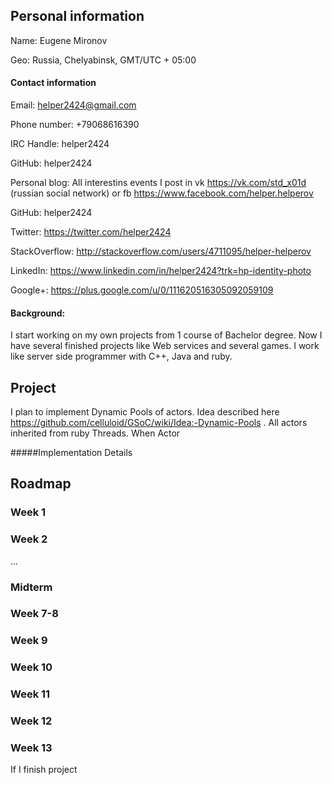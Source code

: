 ## Personal information

Name: Eugene Mironov

Geo: Russia, Chelyabinsk, GMT/UTC + 05:00 

#### Contact information

  Email: helper2424@gmail.com
 
  Phone number: +79068616390
  
  IRC Handle: helper2424
 
  GitHub: helper2424
  
  Personal blog: All interestins events I post in vk https://vk.com/std_x01d (russian social network) or fb https://www.facebook.com/helper.helperov
  
  GitHub: helper2424
  
  Twitter: https://twitter.com/helper2424
  
  StackOverflow: http://stackoverflow.com/users/4711095/helper-helperov
  
  LinkedIn: https://www.linkedin.com/in/helper2424?trk=hp-identity-photo
  
  Google+: https://plus.google.com/u/0/111620516305092059109

#### Background:
  I start working on my own projects from 1 course of Bachelor degree. Now I have several finished projects like Web services and several games. I work like server side programmer with C++, Java and ruby. 
  
  
## Project
  I plan to implement Dynamic Pools of actors. Idea described here https://github.com/celluloid/GSoC/wiki/Idea:-Dynamic-Pools . All actors inherited from ruby Threads. When Actor 
  
#####Implementation Details

## Roadmap

### Week 1

### Week 2

...

### Midterm

### Week 7-8

### Week 9 

### Week 10

### Week 11

### Week 12

### Week 13

If I finish project 
